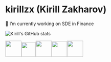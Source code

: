 # kirillzx (Kirill Zakharov)

🔭 I’m currently working on SDE in Finance

![Kirill's GitHub stats](https://github-readme-stats.vercel.app/api?username=kirillzx&show_icons=true&theme=aura_dark) 

<img width=50px src='https://cdn.jsdelivr.net/gh/devicons/devicon/icons/python/python-original-wordmark.svg'><img width=45px src='https://upload.wikimedia.org/wikipedia/commons/2/20/Mathematica_Logo.svg'><img width=50px src='https://cdn.jsdelivr.net/gh/devicons/devicon/icons/latex/latex-original.svg'><img width=48px src='https://cdn.jsdelivr.net/gh/devicons/devicon/icons/github/github-original-wordmark.svg'><img width=50px src='https://cdn.jsdelivr.net/gh/devicons/devicon/icons/mysql/mysql-original-wordmark.svg'>

